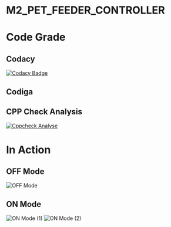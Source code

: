 # M2_PET_FEEDER_CONTROLLER
# Code Grade
## Codacy
[![Codacy Badge](https://app.codacy.com/project/badge/Grade/dca39deb1a9c48199f4f954b8f6c4acb)](https://www.codacy.com/gh/giriprakashk/M2_PET_FEEDER_CONTROLLER/dashboard?utm_source=github.com&amp;utm_medium=referral&amp;utm_content=giriprakashk/M2_PET_FEEDER_CONTROLLER&amp;utm_campaign=Badge_Grade)
## Codiga
## CPP Check Analysis
[![Cppcheck Analyse](https://github.com/giriprakashk/M2_PET_FEEDER_CONTROLLER/actions/workflows/cpp%20check_Analyse.yml/badge.svg)](https://github.com/giriprakashk/M2_PET_FEEDER_CONTROLLER/actions/workflows/cpp%20check_Analyse.yml)
# In Action
## OFF Mode
![OFF Mode](https://user-images.githubusercontent.com/101519714/164650995-fa298e81-18e9-4f34-ac51-f99917b3de22.png)
## ON Mode
![ON Mode (1)](https://user-images.githubusercontent.com/101519714/164651047-59cff89a-4964-4329-a520-3cc2dadd9510.png)
![ON Mode (2)](https://user-images.githubusercontent.com/101519714/164651073-e329e9b4-6e53-4d9c-861f-2d946b931f3c.png)
